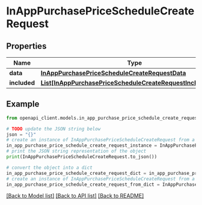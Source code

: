 # InAppPurchasePriceScheduleCreateRequest


## Properties

Name | Type | Description | Notes
------------ | ------------- | ------------- | -------------
**data** | [**InAppPurchasePriceScheduleCreateRequestData**](InAppPurchasePriceScheduleCreateRequestData.md) |  | 
**included** | [**List[InAppPurchasePriceScheduleCreateRequestIncludedInner]**](InAppPurchasePriceScheduleCreateRequestIncludedInner.md) |  | [optional] 

## Example

```python
from openapi_client.models.in_app_purchase_price_schedule_create_request import InAppPurchasePriceScheduleCreateRequest

# TODO update the JSON string below
json = "{}"
# create an instance of InAppPurchasePriceScheduleCreateRequest from a JSON string
in_app_purchase_price_schedule_create_request_instance = InAppPurchasePriceScheduleCreateRequest.from_json(json)
# print the JSON string representation of the object
print(InAppPurchasePriceScheduleCreateRequest.to_json())

# convert the object into a dict
in_app_purchase_price_schedule_create_request_dict = in_app_purchase_price_schedule_create_request_instance.to_dict()
# create an instance of InAppPurchasePriceScheduleCreateRequest from a dict
in_app_purchase_price_schedule_create_request_from_dict = InAppPurchasePriceScheduleCreateRequest.from_dict(in_app_purchase_price_schedule_create_request_dict)
```
[[Back to Model list]](../README.md#documentation-for-models) [[Back to API list]](../README.md#documentation-for-api-endpoints) [[Back to README]](../README.md)


